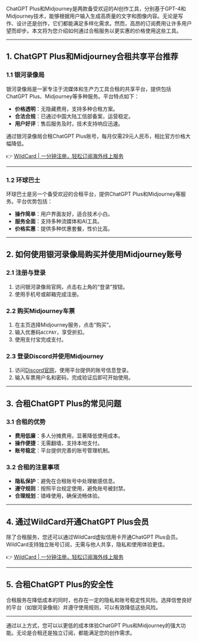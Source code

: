 ChatGPT Plus和Midjourney是两款备受欢迎的AI创作工具，分别基于GPT-4和Midjourney技术，能够根据用户输入生成高质量的文字和图像内容。无论是写作、设计还是创作，它们都能满足多样化需求。然而，高昂的订阅费用让许多用户望而却步。本文将为您介绍如何通过合租服务以更实惠的价格使用这些工具。

---

## 1. ChatGPT Plus和Midjourney合租共享平台推荐

### 1.1 银河录像局

银河录像局是一家专注于流媒体和生产力工具合租的共享平台，提供包括ChatGPT Plus、Midjourney等多种服务。平台特点如下：

- **价格透明**：无隐藏费用，支持多种合租方案。
- **合法合规**：已通过中国大陆工信部备案，运营稳定。
- **用户好评**：售后服务及时，技术支持响应迅速。

通过银河录像局合租ChatGPT Plus账号，每月仅需29元人民币，相比官方价格大幅降低。

👉 [WildCard | 一分钟注册，轻松订阅海外线上服务](https://bit.ly/bewildcard)

---

### 1.2 环球巴士

环球巴士是另一个备受欢迎的合租平台，提供ChatGPT Plus和Midjourney等服务。平台优势包括：

- **操作简单**：用户界面友好，适合技术小白。
- **服务全面**：支持多种流媒体和AI工具。
- **价格实惠**：提供多种优惠套餐，性价比高。

---

## 2. 如何使用银河录像局购买并使用Midjourney账号

### 2.1 注册与登录

1. 访问银河录像局官网，点击右上角的“登录”按钮。
2. 使用手机号或邮箱完成注册。

### 2.2 购买Midjourney车票

1. 在主页选择Midjourney服务，点击“购买”。
2. 输入优惠码`ACCPAY`，享受折扣。
3. 使用支付宝完成支付。

### 2.3 登录Discord并使用Midjourney

1. 访问[Discord官网](https://discord.com/)，使用平台提供的账号信息登录。
2. 输入车票用户名和密码，完成验证后即可开始使用。

---

## 3. 合租ChatGPT Plus的常见问题

### 3.1 合租的优势

- **费用低廉**：多人分摊费用，显著降低使用成本。
- **操作便捷**：无需翻墙，支持本地支付。
- **账号稳定**：平台提供完善的账号管理机制。

### 3.2 合租的注意事项

- **隐私保护**：避免在合租账号中处理敏感信息。
- **遵守规则**：按照平台规定使用，避免账号被封禁。
- **合理规划**：错峰使用，确保流畅体验。

---

## 4. 通过WildCard开通ChatGPT Plus会员

除了合租服务，您还可以通过WildCard虚拟信用卡开通ChatGPT Plus会员。WildCard支持独立账号订阅，无需与他人共享，隐私和使用体验更佳。

👉 [WildCard | 一分钟注册，轻松订阅海外线上服务](https://bit.ly/bewildcard)

---

## 5. 合租ChatGPT Plus的安全性

合租服务在降低成本的同时，也存在一定的隐私和账号稳定性风险。选择信誉良好的平台（如银河录像局）并遵守使用规则，可以有效降低这些风险。

---

通过以上方式，您可以以更低的成本体验ChatGPT Plus和Midjourney的强大功能。无论是合租还是独立订阅，都能满足您的创作需求。